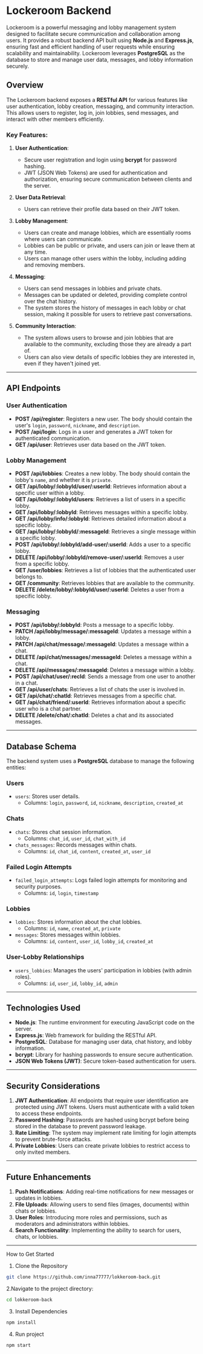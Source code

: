 # Lockeroom Backend

Lockeroom is a powerful messaging and lobby management system designed to facilitate secure communication and collaboration among users. It provides a robust backend API built using **Node.js** and **Express.js**, ensuring fast and efficient handling of user requests while ensuring scalability and maintainability. Lockeroom leverages **PostgreSQL** as the database to store and manage user data, messages, and lobby information securely.

## Overview

The Lockeroom backend exposes a **RESTful API** for various features like user authentication, lobby creation, messaging, and community interaction. This allows users to register, log in, join lobbies, send messages, and interact with other members efficiently.

### Key Features:

1. **User Authentication**:
   - Secure user registration and login using **bcrypt** for password hashing.
   - JWT (JSON Web Tokens) are used for authentication and authorization, ensuring secure communication between clients and the server.

2. **User Data Retrieval**:
   - Users can retrieve their profile data based on their JWT token.

3. **Lobby Management**:
   - Users can create and manage lobbies, which are essentially rooms where users can communicate.
   - Lobbies can be public or private, and users can join or leave them at any time.
   - Users can manage other users within the lobby, including adding and removing members.

4. **Messaging**:
   - Users can send messages in lobbies and private chats.
   - Messages can be updated or deleted, providing complete control over the chat history.
   - The system stores the history of messages in each lobby or chat session, making it possible for users to retrieve past conversations.

5. **Community Interaction**:
   - The system allows users to browse and join lobbies that are available to the community, excluding those they are already a part of.
   - Users can also view details of specific lobbies they are interested in, even if they haven't joined yet.

---

## API Endpoints

### **User Authentication**

- **POST /api/register**: Registers a new user. The body should contain the user's `login`, `password`, `nickname`, and `description`.
- **POST /api/login**: Logs in a user and generates a JWT token for authenticated communication.
- **GET /api/user**: Retrieves user data based on the JWT token.

### **Lobby Management**

- **POST /api/lobbies**: Creates a new lobby. The body should contain the lobby's `name`, and whether it is `private`.
- **GET /api/lobby/:lobbyId/user/:userId**: Retrieves information about a specific user within a lobby.
- **GET /api/lobby/:lobbyId/users**: Retrieves a list of users in a specific lobby.
- **GET /api/lobby/:lobbyId**: Retrieves messages within a specific lobby.
- **GET /api/lobby/info/:lobbyId**: Retrieves detailed information about a specific lobby.
- **GET /api/lobby/:lobbyId/:messageId**: Retrieves a single message within a specific lobby.
- **POST /api/lobby/:lobbyId/add-user/:userId**: Adds a user to a specific lobby.
- **DELETE /api/lobby/:lobbyId/remove-user/:userId**: Removes a user from a specific lobby.
- **GET /user/lobbies**: Retrieves a list of lobbies that the authenticated user belongs to.
- **GET /community**: Retrieves lobbies that are available to the community.
- **DELETE /delete/lobby/:lobbyId/user/:userId**: Deletes a user from a specific lobby.

### **Messaging**

- **POST /api/lobby/:lobbyId**: Posts a message to a specific lobby.
- **PATCH /api/lobby/message/:messageId**: Updates a message within a lobby.
- **PATCH /api/chat/message/:messageId**: Updates a message within a chat.
- **DELETE /api/chat/messages/:messageId**: Deletes a message within a chat.
- **DELETE /api/messages/:messageId**: Deletes a message within a lobby.
- **POST /api/chat/user/:recId**: Sends a message from one user to another in a chat.
- **GET /api/user/chats**: Retrieves a list of chats the user is involved in.
- **GET /api/chat/:chatId**: Retrieves messages from a specific chat.
- **GET /api/chat/friend/:userId**: Retrieves information about a specific user who is a chat partner.
- **DELETE /delete/chat/:chatId**: Deletes a chat and its associated messages.

---

## Database Schema

The backend system uses a **PostgreSQL** database to manage the following entities:

### **Users**
- `users`: Stores user details.
  - Columns: `login`, `password`, `id`, `nickname`, `description`, `created_at`
  
### **Chats**
- `chats`: Stores chat session information.
  - Columns: `chat_id`, `user_id`, `chat_with_id`
- `chats_messages`: Records messages within chats.
  - Columns: `id`, `chat_id`, `content`, `created_at`, `user_id`

### **Failed Login Attempts**
- `failed_login_attempts`: Logs failed login attempts for monitoring and security purposes.
  - Columns: `id`, `login`, `timestamp`

### **Lobbies**
- `lobbies`: Stores information about the chat lobbies.
  - Columns: `id`, `name`, `created_at`, `private`
- `messages`: Stores messages within lobbies.
  - Columns: `id`, `content`, `user_id`, `lobby_id`, `created_at`

### **User-Lobby Relationships**
- `users_lobbies`: Manages the users' participation in lobbies (with admin roles).
  - Columns: `id`, `user_id`, `lobby_id`, `admin`

---

## Technologies Used

- **Node.js**: The runtime environment for executing JavaScript code on the server.
- **Express.js**: Web framework for building the RESTful API.
- **PostgreSQL**: Database for managing user data, chat history, and lobby information.
- **bcrypt**: Library for hashing passwords to ensure secure authentication.
- **JSON Web Tokens (JWT)**: Secure token-based authentication for users.

---

## Security Considerations

1. **JWT Authentication**: All endpoints that require user identification are protected using JWT tokens. Users must authenticate with a valid token to access these endpoints.
2. **Password Hashing**: Passwords are hashed using bcrypt before being stored in the database to prevent password leakage.
3. **Rate Limiting**: The system may implement rate limiting for login attempts to prevent brute-force attacks.
4. **Private Lobbies**: Users can create private lobbies to restrict access to only invited members.

---

## Future Enhancements

1. **Push Notifications**: Adding real-time notifications for new messages or updates in lobbies.
2. **File Uploads**: Allowing users to send files (images, documents) within chats or lobbies.
3. **User Roles**: Introducing more roles and permissions, such as moderators and administrators within lobbies.
4. **Search Functionality**: Implementing the ability to search for users, chats, or lobbies.

---

How to Get Started
1. Clone the Repository
  ```bash
git clone https://github.com/inna77777/lokkeroom-back.git
```

2.Navigate to the project directory:
```bash
cd lokkeroom-back
```
3. Install Dependencies
```bash
npm install

```

4. Run project
```bash
npm start
```


